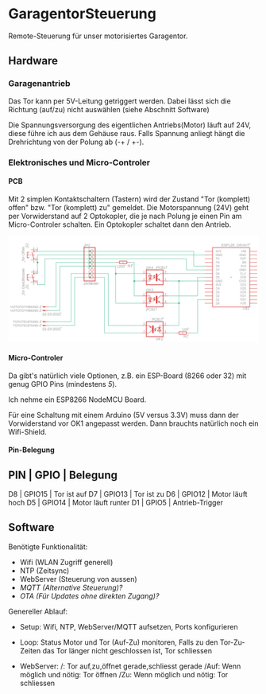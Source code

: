 # GaragentorSteuerung

Remote-Steuerung für unser motorisiertes Garagentor.

## Hardware ##

### Garagenantrieb ###

Das Tor kann per 5V-Leitung getriggert werden.
Dabei lässt sich die Richtung (auf/zu) nicht auswählen (siehe Abschnitt Software)

Die Spannungsversorgung des eigentlichen Antriebs(Motor) läuft auf 24V, diese führe ich aus dem Gehäuse raus.
Falls Spannung anliegt hängt die Drehrichtung von der Polung ab (-+ / +-).

### Elektronisches und Micro-Controler ###

#### PCB ####

Mit 2 simplen Kontaktschaltern (Tastern) wird der Zustand "Tor (komplett) offen" bzw. "Tor (komplett) zu" gemeldet. 
Die Motorspannung (24V) geht per Vorwiderstand auf 2 Optokopler, die je nach Polung je einen Pin am Micro-Controler schalten.
Ein Optokopler schaltet dann den Antrieb.

![Schema (Eagle)](https://github.com/s-muenzel/GaragentorSteuerung/blob/master/Eagle/Schema.PNG "Schema")


#### Micro-Controler ####

Da gibt's natürlich viele Optionen, z.B. ein ESP-Board (8266 oder 32) mit genug GPIO Pins (mindestens *5*).

Ich nehme ein ESP8266 NodeMCU Board.

Für eine Schaltung mit einem Arduino (5V versus 3.3V) muss dann der Vorwiderstand vor OK1 angepasst werden.
Dann brauchts natürlich noch ein Wifi-Shield.

#### Pin-Belegung ####
PIN | GPIO | Belegung 
----
D8 | GPIO15 | Tor ist auf
D7 | GPIO13 | Tor ist zu
D6 | GPIO12 | Motor läuft hoch
D5 | GPIO14 | Motor läuft runter
D1 | GPIO5  | Antrieb-Trigger 


## Software ##

Benötigte Funktionalität:
- Wifi		(WLAN Zugriff generell)
- NTP		(Zeitsync)
- WebServer (Steuerung von aussen)
- *MQTT		(Alternative Steuerung)?*
- *OTA		(Für Updates ohne direkten Zugang)?*

Genereller Ablauf:
- Setup: Wifi, NTP, WebServer/MQTT aufsetzen, Ports konfigurieren
- Loop: Status Motor und Tor (Auf-Zu) monitoren, Falls zu den Tor-Zu-Zeiten das Tor länger nicht geschlossen ist, Tor schliessen

- WebServer:
	/: Tor auf,zu,öffnet gerade,schliesst gerade
	/Auf: Wenn möglich und nötig: Tor öffnen
	/Zu: Wenn möglich und nötig: Tor schliessen

